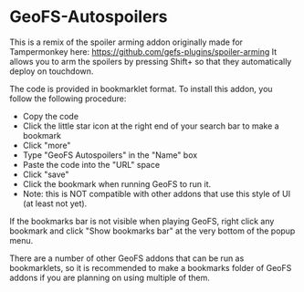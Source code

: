 # GeoFS-Autospoilers

This is a remix of the spoiler arming addon originally made for Tampermonkey here: https://github.com/gefs-plugins/spoiler-arming
It allows you to arm the spoilers by pressing Shift+ <spoilers key> so that they automatically deploy on touchdown.
  
The code is provided in bookmarklet format. To install this addon, you follow the following procedure:

- Copy the code
- Click the little star icon at the right end of your search bar to make a bookmark
- Click "more"
- Type "GeoFS Autospoilers" in the "Name" box
- Paste the code into the "URL" space
- Click "save"
- Click the bookmark when running GeoFS to run it.
- Note: this is NOT compatible with other addons that use this style of UI (at least not yet).

If the bookmarks bar is not visible when playing GeoFS, right click any bookmark and click "Show bookmarks bar" at the very bottom of the popup menu.

There are a number of other GeoFS addons that can be run as bookmarklets, so it is recommended to make a bookmarks folder of GeoFS addons if you are planning on using multiple of them.
